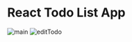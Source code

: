 # React Todo List App

![main](https://res.cloudinary.com/ddjb3qdew/image/upload/v1641382955/Todo/todos_v3fllx.png)
![editTodo](https://res.cloudinary.com/ddjb3qdew/image/upload/v1641382955/Todo/todosedit_yeqzwo.png)

